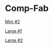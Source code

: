 # Comp-Fab
<!-- Mini Assignment 2-->
<a href="https://github.com/The-Toasty-Toast/Comp-Fab/tree/main/Mini%20Assignment%202">Mini #2</a>
<!-- Large Assignment 1-->
<a href="https://github.com/The-Toasty-Toast/Comp-Fab/tree/main/Large%20Assignment%201">Large #1</a>
<!-- Large Assignment 2-->
<a href="https://github.com/The-Toasty-Toast/Comp-Fab/tree/main/Large%20Assingment%202">Large #2</a>